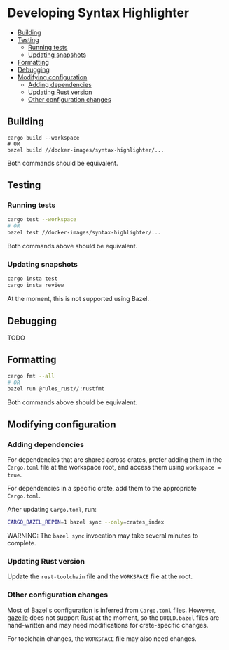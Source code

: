 # Developing Syntax Highlighter

- [Building](#building)
- [Testing](#testing)
  - [Running tests](#running-tests)
  - [Updating snapshots](#updating-snapshots)
- [Formatting](#formatting)
- [Debugging](#debugging)
- [Modifying configuration](#modifying-configuration)
  - [Adding dependencies](#adding-dependencies)
  - [Updating Rust version](#updating-rust-version)
  - [Other configuration changes](#other-configuration-changes)

## Building

```
cargo build --workspace
# OR
bazel build //docker-images/syntax-highlighter/...
```

Both commands should be equivalent.

## Testing

### Running tests

```bash
cargo test --workspace
# OR
bazel test //docker-images/syntax-highlighter/...
```

Both commands above should be equivalent.

### Updating snapshots

```bash
cargo insta test
cargo insta review
```

At the moment, this is not supported using Bazel.

## Debugging

TODO

## Formatting

```bash
cargo fmt --all
# OR
bazel run @rules_rust//:rustfmt
```

Both commands above should be equivalent.

## Modifying configuration

### Adding dependencies

For dependencies that are shared across crates,
prefer adding them in the `Cargo.toml` file at the workspace root,
and access them using `workspace = true`.

For dependencies in a specific crate,
add them to the appropriate `Cargo.toml`.

After updating `Cargo.toml`, run:

```bash
CARGO_BAZEL_REPIN=1 bazel sync --only=crates_index
```

WARNING: The `bazel sync` invocation may take several minutes to complete.

### Updating Rust version

Update the `rust-toolchain` file and the `WORKSPACE` file at the root.

### Other configuration changes

Most of Bazel's configuration is inferred from `Cargo.toml` files.
However, [gazelle](https://github.com/bazelbuild/bazel-gazelle) does not support Rust
at the moment, so the `BUILD.bazel` files are hand-written
and may need modifications for crate-specific changes.

For toolchain changes, the `WORKSPACE` file may also need changes.
